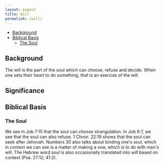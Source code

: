 ```yaml
---
layout: pagev2
title: Will
permalink: /will/
---
```

- [Background](#background)
- [Biblical Basis](#biblical-basis)
  - [The Soul](#the-soul)

## Background

The will is the part of the soul which can choose, refuse and decide. When one sets their heart to do something, that is an exercise of the will.

## Significance



## Biblical Basis

### The Soul

We see in Job 7:15 that the soul can *choose* strangulation. In Job 6:7, we see that the soul can also refuse. 1 Chron. 22:19 shows that the soul can seek after Jehovah. Numbers 30 also talks about binding one's soul, which in context we can see is a matter of making a vow, which is to do with man's will. The Hebrew word *soul* is also occasionally translated into *will* based on context (Psa. 27:12; 41:2).